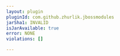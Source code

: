 ```yaml
---
layout: plugin
pluginId: com.github.zhurlik.jbossmodules
jarSha1: INVALID
isJarAvailable: true
error: NONE
violations: []

---
```

